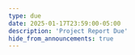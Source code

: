 ```yaml
---
type: due
date: 2025-01-17T23:59:00-05:00
description: 'Project Report Due'
hide_from_announcements: true
---
```

